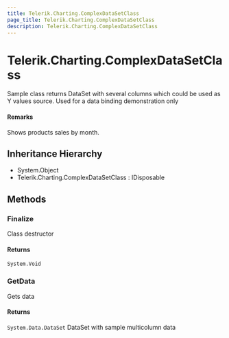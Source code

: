```yaml
---
title: Telerik.Charting.ComplexDataSetClass
page_title: Telerik.Charting.ComplexDataSetClass
description: Telerik.Charting.ComplexDataSetClass
---
```


# Telerik.Charting.ComplexDataSetClass

Sample class returns DataSet with several columns which could be used as Y values source. Used for a data binding demonstration only

#### Remarks
Shows products sales by month.

## Inheritance Hierarchy

* System.Object
* Telerik.Charting.ComplexDataSetClass : IDisposable

## Methods

###  Finalize

Class destructor

#### Returns

`System.Void` 

###  GetData

Gets data

#### Returns

`System.Data.DataSet` DataSet with sample multicolumn data

